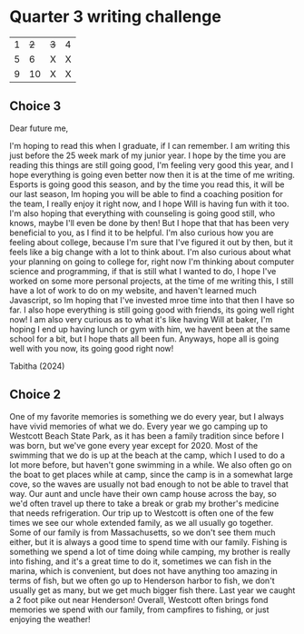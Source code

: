 # Quarter 3 writing challenge

|   |       |       |   |
|---|-------|-------|---|
| 1 | ~~2~~ | ~~3~~ | 4 |
| 5 | 6     | X     | X |
| 9 | 10    | X     | X |

## Choice 3

Dear future me,

I'm hoping to read this when I graduate, if I can remember. I am writing this just before the 25 week mark of my junior year. I hope by the time you are reading this things are still going good, I'm feeling very good this year, and I hope everything is going even better now then it is at the time of me writing. Esports is going good this season, and by the time you read this, it will be our last season, Im hoping you will be able to find a coaching position for the team, I really enjoy it right now, and I hope Will is having fun with it too. I'm also hoping that everything with counseling is going good still, who knows, maybe I'll even be done by then! But I hope that that has been very beneficial to you, as I find it to be helpful. I'm also curious how you are feeling about college, because I'm sure that I've figured it out by then, but it feels like a big change with a lot to think about. I'm also curious about what your planning on going to college for, right now I'm thinking about computer science and programming, if that is still what I wanted to do, I hope I've worked on some more personal projects, at the time of me writing this, I still have a lot of work to do on my website, and haven't learned much Javascript, so Im hoping that I've invested mroe time into that then I have so far. I also hope everything is still going good with friends, its going well right now! I am also very curious as to what it's like having Will at baker, I'm hoping I end up having lunch or gym with him, we havent been at the same school for a bit, but I hope thats all been fun. Anyways, hope all is going well with you now, its going good right now!

Tabitha (2024)

## Choice 2

One of my favorite memories is something we do every year, but I always have vivid memories of what we do. Every year we go camping up to Westcott Beach State Park, as it has been a family tradition since before I was born, but we've gone every year except for 2020. Most of the swimming that we do is up at the beach at the camp, which I used to do a lot more before, but haven't gone swimming in a while. We also often go on the boat to get places while at camp, since the camp is in a somewhat large cove, so the waves are usually not bad enough to not be able to travel that way. Our aunt and uncle have their own camp house across the bay, so we'd often travel up there to take a break or grab my brother's medicine that needs refrigeration. Our trip up to Westcott is often one of the few times we see our whole extended family, as we all usually go together. Some of our family is from Massachusetts, so we don't see them much either, but it is always a good time to spend time with our family. Fishing is something we spend a lot of time doing while camping, my brother is really into fishing, and it's a great time to do it, sometimes we can fish in the marina, which is convenient, but does not have anything too amazing in terms of fish, but we often go up to Henderson harbor to fish, we don't usually get as many, but we get much bigger fish there. Last year we caught a 2 foot pike out near Henderson! Overall, Westcott often brings fond memories we spend with our family, from campfires to fishing, or just enjoying the weather!
